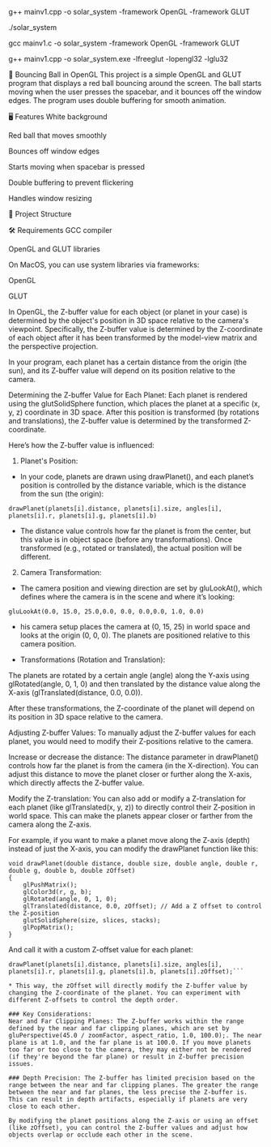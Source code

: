 g++ mainv1.cpp -o solar_system -framework OpenGL -framework GLUT

./solar_system


gcc mainv1.c -o solar_system -framework OpenGL -framework GLUT

g++ mainv1.cpp -o solar_system.exe -lfreeglut -lopengl32 -lglu32





🎈 Bouncing Ball in OpenGL
This project is a simple OpenGL and GLUT program that displays a red ball bouncing around the screen.
The ball starts moving when the user presses the spacebar, and it bounces off the window edges.
The program uses double buffering for smooth animation.


🖥️ Features
White background

Red ball that moves smoothly

Bounces off window edges

Starts moving when spacebar is pressed

Double buffering to prevent flickering

Handles window resizing

📁 Project Structure


🛠️ Requirements
GCC compiler

OpenGL and GLUT libraries

On MacOS, you can use system libraries via frameworks:

OpenGL

GLUT

In OpenGL, the Z-buffer value for each object (or planet in your case) is determined by the object's position in 3D space relative to the camera's viewpoint. Specifically, the Z-buffer value is determined by the Z-coordinate of each object after it has been transformed by the model-view matrix and the perspective projection.

In your program, each planet has a certain distance from the origin (the sun), and its Z-buffer value will depend on its position relative to the camera.

Determining the Z-buffer Value for Each Planet:
Each planet is rendered using the glutSolidSphere function, which places the planet at a specific (x, y, z) coordinate in 3D space. After this position is transformed (by rotations and translations), the Z-buffer value is determined by the transformed Z-coordinate.

Here’s how the Z-buffer value is influenced:

1. Planet's Position:

* In your code, planets are drawn using drawPlanet(), and each planet’s position is controlled by the distance variable, which is the distance from the sun (the origin):

```drawPlanet(planets[i].distance, planets[i].size, angles[i], planets[i].r, planets[i].g, planets[i].b)```

* The distance value controls how far the planet is from the center, but this value is in object space (before any transformations). Once transformed (e.g., rotated or translated), the actual position will be different.

2. Camera Transformation:

* The camera position and viewing direction are set by gluLookAt(), which defines where the camera is in the scene and where it’s looking:

```gluLookAt(0.0, 15.0, 25.0,0.0, 0.0, 0.0,0.0, 1.0, 0.0)```

* his camera setup places the camera at (0, 15, 25) in world space and looks at the origin (0, 0, 0). The planets are positioned relative to this camera position.

* Transformations (Rotation and Translation):

The planets are rotated by a certain angle (angle) along the Y-axis using glRotated(angle, 0, 1, 0) and then translated by the distance value along the X-axis (glTranslated(distance, 0.0, 0.0)).

After these transformations, the Z-coordinate of the planet will depend on its position in 3D space relative to the camera.

Adjusting Z-buffer Values:
To manually adjust the Z-buffer values for each planet, you would need to modify their Z-positions relative to the camera.

Increase or decrease the distance: The distance parameter in drawPlanet() controls how far the planet is from the camera (in the X-direction). You can adjust this distance to move the planet closer or further along the X-axis, which directly affects the Z-buffer value.

Modify the Z-translation: You can also add or modify a Z-translation for each planet (like glTranslated(x, y, z)) to directly control their Z-position in world space. This can make the planets appear closer or farther from the camera along the Z-axis.

For example, if you want to make a planet move along the Z-axis (depth) instead of just the X-axis, you can modify the drawPlanet function like this:

```
void drawPlanet(double distance, double size, double angle, double r, double g, double b, double zOffset)
{
    glPushMatrix();
    glColor3d(r, g, b);
    glRotated(angle, 0, 1, 0);
    glTranslated(distance, 0.0, zOffset); // Add a Z offset to control the Z-position
    glutSolidSphere(size, slices, stacks);
    glPopMatrix();
}
```

And call it with a custom Z-offset value for each planet:

```
drawPlanet(planets[i].distance, planets[i].size, angles[i], planets[i].r, planets[i].g, planets[i].b, planets[i].zOffset);```

* This way, the zOffset will directly modify the Z-buffer value by changing the Z-coordinate of the planet. You can experiment with different Z-offsets to control the depth order.

### Key Considerations:
Near and Far Clipping Planes: The Z-buffer works within the range defined by the near and far clipping planes, which are set by gluPerspective(45.0 / zoomFactor, aspect_ratio, 1.0, 100.0);. The near plane is at 1.0, and the far plane is at 100.0. If you move planets too far or too close to the camera, they may either not be rendered (if they're beyond the far plane) or result in Z-buffer precision issues.

### Depth Precision: The Z-buffer has limited precision based on the range between the near and far clipping planes. The greater the range between the near and far planes, the less precise the Z-buffer is. This can result in depth artifacts, especially if planets are very close to each other.

By modifying the planet positions along the Z-axis or using an offset (like zOffset), you can control the Z-buffer values and adjust how objects overlap or occlude each other in the scene.